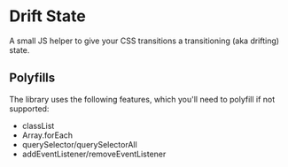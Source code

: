 # Drift State

A small JS helper to give your CSS transitions a transitioning (aka drifting) state.

## Polyfills
The library uses the following features, which you'll need to polyfill if not supported:
- classList
- Array.forEach
- querySelector/querySelectorAll
- addEventListener/removeEventListener